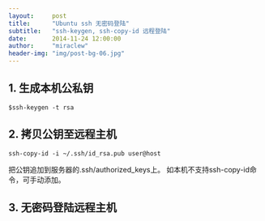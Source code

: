 ```yaml
---
layout:     post
title:      "Ubuntu ssh 无密码登陆"
subtitle:   "ssh-keygen, ssh-copy-id 远程登陆"
date:       2014-11-24 12:00:00
author:     "miraclew"
header-img: "img/post-bg-06.jpg"
---
```


<h2>1. 生成本机公私钥</h2>

`$ssh-keygen -t rsa`

<h2>2. 拷贝公钥至远程主机</h2>

`ssh-copy-id -i ~/.ssh/id_rsa.pub user@host`
<p>
	把公钥追加到服务器的.ssh/authorized_keys上。
	如本机不支持ssh-copy-id命令，可手动添加。
</p>
	

<h2>3. 无密码登陆远程主机</h2>
